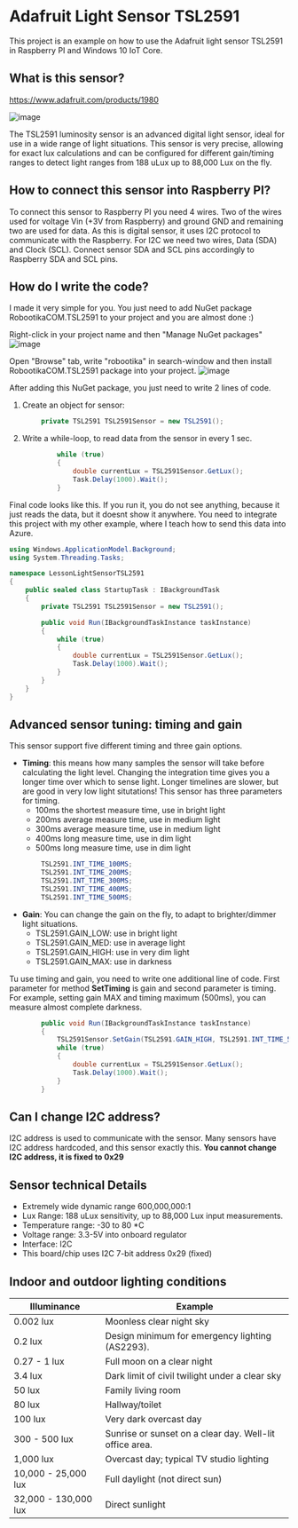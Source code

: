 # Adafruit Light Sensor TSL2591
This project is an example on how to use the Adafruit light sensor TSL2591 in Raspberry PI and Windows 10 IoT Core.

## What is this sensor?
https://www.adafruit.com/products/1980

![image](https://cloud.githubusercontent.com/assets/13704023/22854428/2092a836-f077-11e6-9ec5-2808ea62d6fc.png)

The TSL2591 luminosity sensor is an advanced digital light sensor, ideal for use in a wide range of light situations. 
This sensor is very precise, allowing for exact lux calculations and can be configured for different gain/timing ranges 
to detect light ranges from 188 uLux up to 88,000 Lux on the fly.

## How to connect this sensor into Raspberry PI?
To connect this sensor to Raspberry PI you need 4 wires. Two of the wires used for voltage Vin (+3V from Raspberry) and ground GND and remaining two are used for data. 
As this is digital sensor, it uses I2C protocol to communicate with the Raspberry. For I2C we need two wires, Data (SDA) and Clock (SCL).
Connect sensor SDA and SCL pins accordingly to Raspberry SDA and SCL pins. 

## How do I write the code?
I made it very simple for you. You just need to add NuGet package RobootikaCOM.TSL2591 to your project and you are almost done :)

Right-click in your project name and then "Manage NuGet packages"
![image](https://cloud.githubusercontent.com/assets/13704023/22802711/964f83d6-ef1a-11e6-9e7e-398257c2eda0.png)

Open "Browse" tab, write "robootika" in search-window and then install RobootikaCOM.TSL2591 package into your project.
![image](https://cloud.githubusercontent.com/assets/13704023/22802827/0ba11ed8-ef1b-11e6-8f46-64a8bf8fd432.png)

After adding this NuGet package, you just need to write 2 lines of code.

1. Create an object for sensor: 
````C#
        private TSL2591 TSL2591Sensor = new TSL2591();
````

2. Write a while-loop, to read data from the sensor in every 1 sec.
````C#
            while (true)
            {
                double currentLux = TSL2591Sensor.GetLux();
                Task.Delay(1000).Wait();
            }
````

Final code looks like this. 
If you run it, you do not see anything, because it just reads the data, but it doesnt show it anywhere.
You need to integrate this project with my other example, where I teach how to send this data into Azure.

````C#
using Windows.ApplicationModel.Background;
using System.Threading.Tasks;

namespace LessonLightSensorTSL2591
{
    public sealed class StartupTask : IBackgroundTask
    {
        private TSL2591 TSL2591Sensor = new TSL2591();

        public void Run(IBackgroundTaskInstance taskInstance)
        {
            while (true)
            {
                double currentLux = TSL2591Sensor.GetLux();
                Task.Delay(1000).Wait();
            }
        }
    }
}
````

## Advanced sensor tuning: timing and gain
This sensor support five different timing and three gain options. 

* **Timing**: this means how many samples the sensor will take before calculating the light level.
Changing the integration time gives you a longer time over which to sense light. Longer timelines are slower, but are good in very low light situtations!
This sensor has three parameters for timing. 
   * 100ms the shortest measure time, use in bright light
   * 200ms average measure time, use in medium light
   * 300ms average measure time, use in medium light
   * 400ms long measure time, use in dim light
   * 500ms long measure time, use in dim light
````C#
        TSL2591.INT_TIME_100MS;
        TSL2591.INT_TIME_200MS;
        TSL2591.INT_TIME_300MS;
        TSL2591.INT_TIME_400MS;
        TSL2591.INT_TIME_500MS;
````
* **Gain**: You can change the gain on the fly, to adapt to brighter/dimmer light situations. 
   * TSL2591.GAIN_LOW: use in bright light
   * TSL2591.GAIN_MED: use in average light
   * TSL2591.GAIN_HIGH: use in very dim light
   * TSL2591.GAIN_MAX: use in darkness

Tu use timing and gain, you need to write one additional line of code. First parameter for method **SetTiming** is gain and second parameter is timing. 
For example, setting gain MAX and timing maximum (500ms), you can measure almost complete darkness.
````C#
        public void Run(IBackgroundTaskInstance taskInstance)
        {
            TSL2591Sensor.SetGain(TSL2591.GAIN_HIGH, TSL2591.INT_TIME_500MS);
            while (true)
            {
                double currentLux = TSL2591Sensor.GetLux();
                Task.Delay(1000).Wait();
            }
        }
````
## Can I change I2C address?
I2C address is used to communicate with the sensor. Many sensors have I2C address hardcoded, and this sensor exactly this.
**You cannot change I2C address, it is fixed to 0x29**

## Sensor technical Details

* Extremely wide dynamic range 600,000,000:1
* Lux Range: 188 uLux sensitivity, up to 88,000 Lux input measurements.
* Temperature range: -30 to 80 *C
* Voltage range: 3.3-5V into onboard regulator
* Interface: I2C
* This board/chip uses I2C 7-bit address 0x29 (fixed)


## Indoor and outdoor lighting conditions

Illuminance | Example
--- | --- 
0.002 lux | Moonless clear night sky
0.2 lux | Design minimum for emergency lighting (AS2293).
0.27 - 1 lux | Full moon on a clear night
3.4 lux | Dark limit of civil twilight under a clear sky
50 lux | Family living room
80 lux | Hallway/toilet
100 lux | Very dark overcast day
300 - 500 lux | Sunrise or sunset on a clear day. Well-lit office area.
1,000 lux | Overcast day; typical TV studio lighting
10,000 - 25,000 lux | Full daylight (not direct sun)
32,000 - 130,000 lux | Direct sunlight
